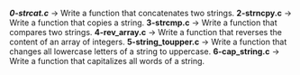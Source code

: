 ***0-strcat.c*** -> Write a function that concatenates two strings.
**2-strncpy.c** -> Write a function that copies a string.
**3-strcmp.c** -> Write a function that compares two strings.
**4-rev_array.c** -> Write a function that reverses the content of an array of integers.
**5-string_toupper.c** -> Write a function that changes all lowercase letters of a string to uppercase.
**6-cap_string.c** -> Write a function that capitalizes all words of a string.

